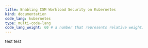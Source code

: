 ```yaml
---
title: Enabling CSM Workload Security on Kubernetes
kind: documentation
code_lang: kubernetes
type: multi-code-lang
code_lang_weight: 60 # a number that represents relative weight. 
---
```


test test